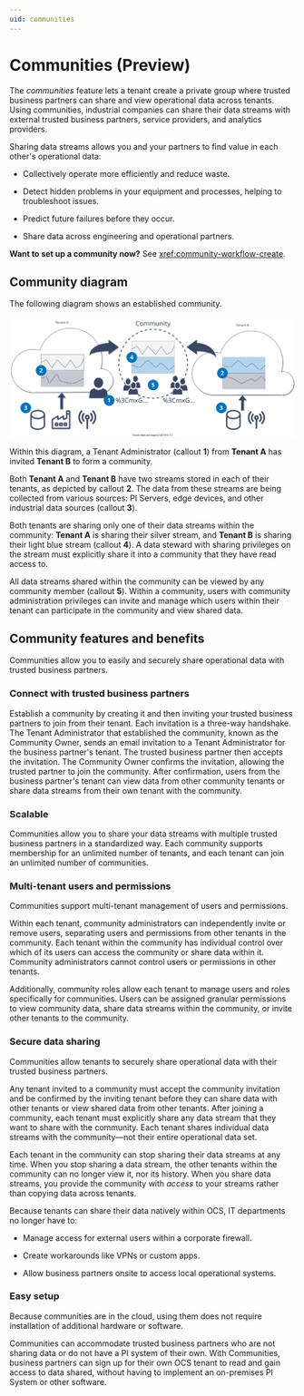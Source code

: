 ```yaml
---
uid: communities
---
```


# Communities (Preview)

The _communities_ feature lets a tenant create a private group where trusted business partners can share and view operational data across tenants. Using communities, industrial companies can share their data streams with external trusted business partners, service providers, and analytics providers. 

Sharing data streams allows you and your partners to find value in each other's operational data: 

* Collectively operate more efficiently and reduce waste.

* Detect hidden problems in your equipment and processes, helping to troubleshoot issues.

* Predict future failures before they occur.

* Share data across engineering and operational partners.  

**Want to set up a community now?** See <xref:community-workflow-create>. 

## Community diagram

The following diagram shows an established community. 

![Community diagram](images/community-diagram.svg)

Within this diagram, a Tenant Administrator (callout **1**) from **Tenant A** has invited **Tenant B** to form a community. 

Both **Tenant A** and **Tenant B** have two streams stored in each of their tenants, as depicted by callout **2**. The data from these streams are being collected from various sources: PI Servers, edge devices, and other industrial data sources (callout **3**). 

Both tenants are sharing only one of their data streams within the community: **Tenant A** is sharing their silver stream, and **Tenant B** is sharing their light blue stream (callout **4**). A data steward with sharing privileges on the stream must explicitly share it into a community that they have read access to.

<!-- TODO: Edit second paragraph based on design doc updates -->

All data streams shared within the community can be viewed by any community member (callout **5**). Within a community, users with community administration privileges can invite and manage which users within their tenant can participate in the community and view shared data.

## Community features and benefits

Communities allow you to easily and securely share operational data with trusted business partners. 

### Connect with trusted business partners

Establish a community by creating it and then inviting your trusted business partners to join from their tenant. Each invitation is a three-way handshake. The Tenant Administrator that established the community, known as the Community Owner, sends an email invitation to a Tenant Administrator for the business partner's tenant. The trusted business partner then accepts the invitation. The Community Owner confirms the invitation, allowing the trusted partner to join the community. After confirmation, users from the business partner's tenant can view data from other community tenants or share data streams from their own tenant with the community.

### Scalable

Communities allow you to share your data streams with multiple trusted business partners in a standardized way. Each community supports membership for an unlimited number of tenants, and each tenant can join an unlimited number of communities.

### Multi-tenant users and permissions

Communities support multi-tenant management of users and permissions. 

Within each tenant, community administrators can independently invite or remove users, separating users and permissions from other tenants in the community. Each tenant within the community has individual control over which of its users can access the community or share data within it. Community administrators cannot control users or permissions in other tenants.

<!-- TODO: Update paragraph below based on design document -->

Additionally, community roles allow each tenant to manage users and roles specifically for communities. Users can be assigned granular permissions to view community data, share data streams within the community, or invite other tenants to the community.

### Secure data sharing

Communities allow tenants to securely share operational data with their trusted business partners. 

Any tenant invited to a community must accept the community invitation and be confirmed by the inviting tenant before they can share data with other tenants or view shared data from other tenants. After joining a community, each tenant must explicitly share any data stream that they want to share with the community. Each tenant shares individual data streams with the community—not their entire operational data set. 

Each tenant in the community can stop sharing their data streams at any time. When you stop sharing a data stream, the other tenants within the community can no longer view it, nor its history. When you share data streams, you provide the community with _access_ to your streams rather than copying data across tenants.

Because tenants can share their data natively within OCS, IT departments no longer have to:

* Manage access for external users within a corporate firewall.

* Create workarounds like VPNs or custom apps.

* Allow business partners onsite to access local operational systems.
  
### Easy setup

Because communities are in the cloud, using them does not require installation of additional hardware or software.

Communities can accommodate trusted business partners who are not sharing data or do not have a PI system of their own. With Communities, business partners can sign up for their own OCS tenant to read and gain access to data shared, without having to implement an on-premises PI System or other software.
